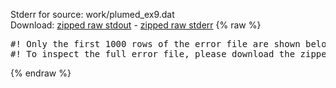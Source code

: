 Stderr for source:  work/plumed_ex9.dat   
Download: [zipped raw stdout](plumed_ex9.dat.plumed_master.stdout.txt.zip) - [zipped raw stderr](plumed_ex9.dat.plumed_master.stderr.txt.zip) 
{% raw %}
<pre>
#! Only the first 1000 rows of the error file are shown below
#! To inspect the full error file, please download the zipped raw stderr file above
</pre>
{% endraw %}
